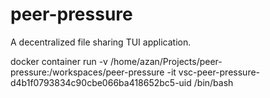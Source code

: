 # peer-pressure
A decentralized file sharing TUI application.

docker container run -v /home/azan/Projects/peer-pressure:/workspaces/peer-pressure -it vsc-peer-pressure-d4b1f0793834c90cbe066ba418652bc5-uid /bin/bash
